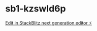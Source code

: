 # sb1-kzswld6p

[Edit in StackBlitz next generation editor ⚡️](https://stackblitz.com/~/github.com/sansemmanuel/sb1-kzswld6p)
